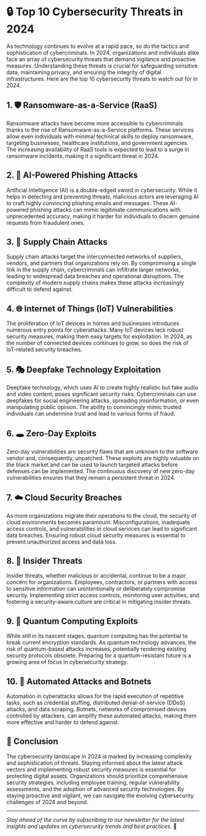 # 🔒 Top 10 Cybersecurity Threats in 2024

As technology continues to evolve at a rapid pace, so do the tactics and sophistication of cybercriminals. In 2024, organizations and individuals alike face an array of cybersecurity threats that demand vigilance and proactive measures. Understanding these threats is crucial for safeguarding sensitive data, maintaining privacy, and ensuring the integrity of digital infrastructures. Here are the top 10 cybersecurity threats to watch out for in 2024.

## 1. 🛡️ **Ransomware-as-a-Service (RaaS)**

Ransomware attacks have become more accessible to cybercriminals thanks to the rise of Ransomware-as-a-Service platforms. These services allow even individuals with minimal technical skills to deploy ransomware, targeting businesses, healthcare institutions, and government agencies. The increasing availability of RaaS tools is expected to lead to a surge in ransomware incidents, making it a significant threat in 2024.

## 2. 🤖 **AI-Powered Phishing Attacks**

Artificial Intelligence (AI) is a double-edged sword in cybersecurity. While it helps in detecting and preventing threats, malicious actors are leveraging AI to craft highly convincing phishing emails and messages. These AI-powered phishing attacks can mimic legitimate communications with unprecedented accuracy, making it harder for individuals to discern genuine requests from fraudulent ones.

## 3. 🔗 **Supply Chain Attacks**

Supply chain attacks target the interconnected networks of suppliers, vendors, and partners that organizations rely on. By compromising a single link in the supply chain, cybercriminals can infiltrate larger networks, leading to widespread data breaches and operational disruptions. The complexity of modern supply chains makes these attacks increasingly difficult to defend against.

## 4. 🌐 **Internet of Things (IoT) Vulnerabilities**

The proliferation of IoT devices in homes and businesses introduces numerous entry points for cyberattacks. Many IoT devices lack robust security measures, making them easy targets for exploitation. In 2024, as the number of connected devices continues to grow, so does the risk of IoT-related security breaches.

## 5. 🎭 **Deepfake Technology Exploitation**

Deepfake technology, which uses AI to create highly realistic but fake audio and video content, poses significant security risks. Cybercriminals can use deepfakes for social engineering attacks, spreading misinformation, or even manipulating public opinion. The ability to convincingly mimic trusted individuals can undermine trust and lead to various forms of fraud.

## 6. 🕳️ **Zero-Day Exploits**

Zero-day vulnerabilities are security flaws that are unknown to the software vendor and, consequently, unpatched. These exploits are highly valuable on the black market and can be used to launch targeted attacks before defenses can be implemented. The continuous discovery of new zero-day vulnerabilities ensures that they remain a persistent threat in 2024.

## 7. ☁️ **Cloud Security Breaches**

As more organizations migrate their operations to the cloud, the security of cloud environments becomes paramount. Misconfigurations, inadequate access controls, and vulnerabilities in cloud services can lead to significant data breaches. Ensuring robust cloud security measures is essential to prevent unauthorized access and data loss.

## 8. 👥 **Insider Threats**

Insider threats, whether malicious or accidental, continue to be a major concern for organizations. Employees, contractors, or partners with access to sensitive information can unintentionally or deliberately compromise security. Implementing strict access controls, monitoring user activities, and fostering a security-aware culture are critical in mitigating insider threats.

## 9. 🧬 **Quantum Computing Exploits**

While still in its nascent stages, quantum computing has the potential to break current encryption standards. As quantum technology advances, the risk of quantum-based attacks increases, potentially rendering existing security protocols obsolete. Preparing for a quantum-resistant future is a growing area of focus in cybersecurity strategy.

## 10. 🤖 **Automated Attacks and Botnets**

Automation in cyberattacks allows for the rapid execution of repetitive tasks, such as credential stuffing, distributed denial-of-service (DDoS) attacks, and data scraping. Botnets, networks of compromised devices controlled by attackers, can amplify these automated attacks, making them more effective and harder to defend against.

## **📝 Conclusion**

The cybersecurity landscape in 2024 is marked by increasing complexity and sophistication of threats. Staying informed about the latest attack vectors and implementing robust security measures is essential for protecting digital assets. Organizations should prioritize comprehensive security strategies, including employee training, regular vulnerability assessments, and the adoption of advanced security technologies. By staying proactive and vigilant, we can navigate the evolving cybersecurity challenges of 2024 and beyond.

---

*Stay ahead of the curve by subscribing to our newsletter for the latest insights and updates on cybersecurity trends and best practices.* 📩
